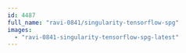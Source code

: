 ```yaml
---
id: 4487
full_name: "ravi-0841/singularity-tensorflow-spg"
images: 
  - "ravi-0841-singularity-tensorflow-spg-latest"
---
```

